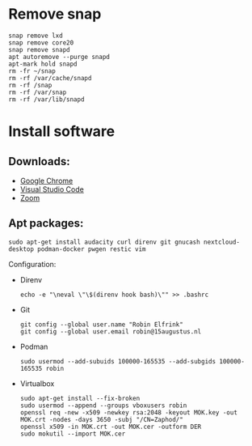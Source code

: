 # Remove snap

```
snap remove lxd
snap remove core20
snap remove snapd
apt autoremove --purge snapd
apt-mark hold snapd
rm -fr ~/snap
rm -rf /var/cache/snapd
rm -rf /snap
rm -rf /var/snap
rm -rf /var/lib/snapd
```

# Install software

## Downloads:

*  [Google Chrome](https://www.google.com/chrome/)
*  [Visual Studio Code](https://code.visualstudio.com/)
*  [Zoom](https://zoom.us/download?os=linux)

## Apt packages:

```
sudo apt-get install audacity curl direnv git gnucash nextcloud-desktop podman-docker pwgen restic vim
```

Configuration:

*  Direnv

   ```
   echo -e "\neval \"\$(direnv hook bash)\"" >> .bashrc
   ```

*  Git

   ```
   git config --global user.name "Robin Elfrink"
   git config --global user.email robin@15augustus.nl
   ```

*  Podman
  
   ```
   sudo usermod --add-subuids 100000-165535 --add-subgids 100000-165535 robin
   ```

*  Virtualbox

   ```
   sudo apt-get install --fix-broken
   sudo usermod --append --groups vboxusers robin
   openssl req -new -x509 -newkey rsa:2048 -keyout MOK.key -out MOK.crt -nodes -days 3650 -subj "/CN=Zaphod/"
   openssl x509 -in MOK.crt -out MOK.cer -outform DER
   sudo mokutil --import MOK.cer
   ```
